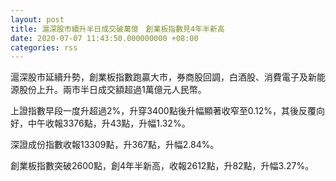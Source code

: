```yaml
---
layout: post
title: 滬深股市續升半日成交破萬億　創業板指數見4年半新高
date: 2020-07-07 11:43:50.000000000 +08:00
categories: rss
---
```


滬深股市延續升勢，創業板指數跑贏大市，券商股回調，白酒股、消費電子及新能源股份上升。兩市半日成交額超過1萬億元人民幣。

上證指數早段一度升超過2%，升穿3400點後升幅顯著收窄至0.12%，其後反覆向好，中午收報3376點，升43點，升幅1.32%。

深證成份指數收報13309點，升367點，升幅2.84%。

創業板指數突破2600點，創4年半新高，收報2612點，升82點，升幅3.27%。
